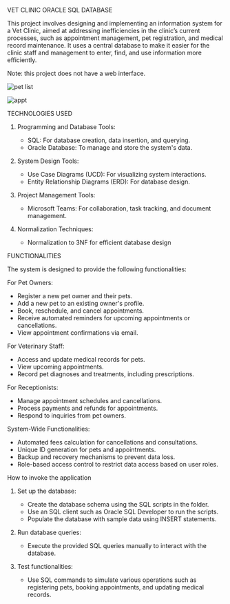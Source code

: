 VET CLINIC ORACLE SQL DATABASE

This project involves designing and implementing an information system for a Vet Clinic, aimed at addressing inefficiencies in the clinic’s current processes, such as appointment management, pet registration, and medical record maintenance. It uses a central database to make it easier for the clinic staff and management to enter, find, and use information more efficiently. 

Note: this project does not have a web interface.

![pet list](https://github.com/user-attachments/assets/a166c7dd-23dd-41ee-90e7-11a80d4ddeba) 

![appt](https://github.com/user-attachments/assets/f13158b4-b877-4fd3-a247-4c93d541203a)

TECHNOLOGIES USED

1. Programming and Database Tools:

   - SQL: For database creation, data insertion, and querying.
   - Oracle Database: To manage and store the system's data.

2. System Design Tools:

   - Use Case Diagrams (UCD): For visualizing system interactions.
   - Entity Relationship Diagrams (ERD): For database design.

3. Project Management Tools:

   - Microsoft Teams: For collaboration, task tracking, and document management.

4. Normalization Techniques:

   - Normalization to 3NF for efficient database design
  

FUNCTIONALITIES

The system is designed to provide the following functionalities:

For Pet Owners:

  - Register a new pet owner and their pets.
  - Add a new pet to an existing owner's profile.
  - Book, reschedule, and cancel appointments.
  - Receive automated reminders for upcoming appointments or cancellations.
  - View appointment confirmations via email.

For Veterinary Staff:

  - Access and update medical records for pets.
  - View upcoming appointments.
  - Record pet diagnoses and treatments, including prescriptions.

For Receptionists:

  - Manage appointment schedules and cancellations.
  - Process payments and refunds for appointments.
  - Respond to inquiries from pet owners.


System-Wide Functionalities:

  - Automated fees calculation for cancellations and consultations.
  - Unique ID generation for pets and appointments.
  - Backup and recovery mechanisms to prevent data loss.
  - Role-based access control to restrict data access based on user roles.


How to invoke the application

  1. Set up the database:
      - Create the database schema using the SQL scripts in the folder.
      - Use an SQL client such as Oracle SQL Developer to run the scripts.
      - Populate the database with sample data using INSERT statements.

  2. Run database queries:
      - Execute the provided SQL queries manually to interact with the database.
  
  3. Test functionalities:

      - Use SQL commands to simulate various operations such as registering pets, booking appointments, and updating medical records.
